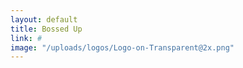 ```yaml
---
layout: default
title: Bossed Up
link: #
image: "/uploads/logos/Logo-on-Transparent@2x.png"
---
```

